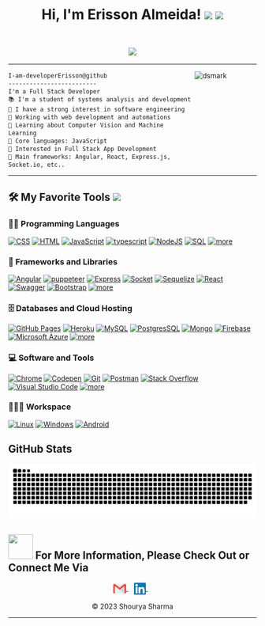 <h1 align="center">
Hi, I'm Erisson Almeida! <img src="https://github.com/TheDudeThatCode/TheDudeThatCode/blob/master/Assets/Earth.gif" width="24px">
  <img src="https://media.giphy.com/media/hvRJCLFzcasrR4ia7z/giphy.gif" width="30"></h1>
<br/>

<p align="center">
  <a href="https://github.com/DenverCoder1/readme-typing-svg"><img src="https://readme-typing-svg.herokuapp.com?lines=Full+Stack+Developer;Freelancer;DS%20|%20AS%20&center=true&width=380&height=45"></a>
</p>


<hr>

<img alt="dsmark" align="right"  height="25%" width="25%" src="https://c.tenor.com/NzrqQHFBVz8AAAAj/kitty-transparent.gif">

```
I-am-developerErisson@github
-------------------------
I'm a Full Stack Developer
📚 I'm a student of systems analysis and development
📝 I have a strong interest in software engineering
🔭 Working with web development and automations
🌱 Learning about Computer Vision and Machine Learning
🌟 Core languages: JavaScript
🚩 Interested in Full Stack App Development
💖 Main frameworks: Angular, React, Express.js, Socket.io, etc..
```
<hr>


## 🛠️ My Favorite Tools <img src = "https://media2.giphy.com/media/QssGEmpkyEOhBCb7e1/giphy.gif?cid=ecf05e47a0n3gi1bfqntqmob8g9aid1oyj2wr3ds3mg700bl&rid=giphy.gif" width = 25px> 

### 👨‍💻 Programming Languages

<p>
    <a href="#"><img alt="CSS" src="https://img.shields.io/badge/CSS%20-%231572B6.svg?logo=css3&logoColor=white"></a>
    <a href="#"><img alt="HTML" src="https://img.shields.io/badge/HTML%20-%23E34F26.svg?logo=html5&logoColor=white"></a>
    <a href="#"><img alt="JavaScript" src="https://img.shields.io/badge/JavaScript%20-%23F7DF1E.svg?logo=javascript&logoColor=black"></a>
    <a href="#"><img alt="typescript" src="https://img.shields.io/badge/TypeScript-20232A?&logo=typescript&logoColor=white"></a>
    <a href="#"><img alt="NodeJS" src="https://img.shields.io/badge/Node.js%20-%2343853D.svg?logo=node.js&logoColor=white"></a>
    <a href="#"><img alt="SQL" src="https://img.shields.io/badge/SQL%20-%23025E8C.svg?logo=amazon-dynamodb&logoColor=white"></a>
    <a href="#"><img alt="more" src="https://img.shields.io/badge/+more...-092E20?"></a>

  
### 🧰 Frameworks and Libraries

<p>
    <a href="#"><img alt="Angular" src="https://img.shields.io/badge/Angular%20-%23D00000.svg?logo=angular&logoColor=white"></a>
    <a href="#"><img alt="puppeteer" src="https://img.shields.io/badge/Puppeteer%20-%23013243.svg?logo=puppeteer&logoColor=white"></a>
    <a href="#"><img alt="Express" src="https://img.shields.io/badge/Express.js%20-%23D00000.svg?logo=express&logoColor=white"></a>
    <a href="#"><img alt="Socket" src="https://img.shields.io/badge/Socket.io%20-%23150458.svg?logo=socket.io&logoColor=white"></a>
    <a href="#"><img alt="Sequelize" src="https://img.shields.io/badge/Sequelize%20-%23327FC7.svg?logo=sequelize&logoColor=white"></a>
    <a href="#"><img alt="React" src="https://img.shields.io/badge/React-20232A?logo=react&logoColor=61DAFB"></a>
    <a href="#"><img alt="Swagger" src="https://img.shields.io/badge/Swagger-00b56a?logo=swagger&logoColor=white"></a>
    <a href="#"><img alt="Bootstrap" src="https://img.shields.io/badge/Bootstrap-563D7C?&logo=bootstrap&logoColor=white"></a>
    <a href="#"><img alt="more" src="https://img.shields.io/badge/+more...-092E20?"></a>

</p>

### 🗄️ Databases and Cloud Hosting

<p>
    <a href="#"><img alt="GitHub Pages" src="https://img.shields.io/badge/GitHub%20Pages-%23327FC7.svg?logo=github&logoColor=white"></a>
    <a href="#"><img alt="Heroku" src="https://img.shields.io/badge/Heroku%20-%23430098.svg?logo=heroku&logoColor=white"></a>
    <a href="#"><img alt="MySQL" src="https://img.shields.io/badge/MySQL-%23327FC7.svg?logo=mysql&logoColor=white"></a>
    <a href="#"><img alt="PostgresSQL" src="https://img.shields.io/badge/PostgreSQL-%23327FC7.svg?logo=postgresql&logoColor=white"></a>
    <a href="#"><img alt="Mongo" src="https://img.shields.io/badge/MongoDB-%3DDC84.svg?logo=mongodb"></a>
    <a href="#"><img alt="Firebase" src ="https://img.shields.io/badge/Firebase-%23316192.svg?logo=firebase&logoColor=white"></a>
    <a href="#"><img alt="Microsoft Azure" src ="https://img.shields.io/badge/Apache-%20-%23D00000.svg?logo=apache&logoColor=red"></a>
    <a href="#"><img alt="more" src="https://img.shields.io/badge/+more...-092E20?"></a>
</p>

### 💻 Software and Tools

<p>
    <a href="#"><img alt="Chrome" src="https://img.shields.io/badge/Chromium-%23327FC7.svg?logo=google-chrome&logoColor=white"></a>
    <a href="#"><img alt="Codepen" src="https://img.shields.io/badge/Codepen-000000.svg?logo=codepen&logoColor=white"></a>
    <a href="#"><img alt="Git" src="https://img.shields.io/badge/Git%20-%23F05033.svg?logo=git&logoColor=white"></a>
    <a href="#"><img alt="Postman" src="https://img.shields.io/badge/Postman-FF6C37?logo=postman&logoColor=white"></a>
    <a href="#"><img alt="Stack Overflow" src="https://img.shields.io/badge/-Stack%20Overflow-FE7A16?logo=stack-overflow&logoColor=white"></a>
    <a href="#"><img alt="Visual Studio Code" src="https://img.shields.io/badge/Visual%20Studio%20Code-0078d7.svg?logo=visual-studio-code&logoColor=white"></a>
    <a href="#"><img alt="more" src="https://img.shields.io/badge/+more...-092E20?"></a>
</p>

### 👨🏽‍💻 Workspace
<p>
    <a href="#"><img alt="Linux" src="https://img.shields.io/badge/Linux-Centos+debian-999999?style=for-the-badge&logo=linux&logoColor=black"></a>
    <a href="#"><img alt="Windows" src="https://img.shields.io/badge/Windows-7,8,10,11-999999?style=for-the-badge&logo=windows&logoColor=blue"></a>
    <a href="#"><img alt="Android" src="https://img.shields.io/badge/Android-All-999999?style=for-the-badge&logo=android&logoColor=green"></a>
</p>


## GitHub Stats
  <p align="center">
  <img src="https://github.com/DHANOLA/DHANOLA/raw/output/github-contribution-grid-snake.svg" alt="snake"></center>
</p>

## <img src='https://raw.githubusercontent.com/ShahriarShafin/ShahriarShafin/main/Assets/handshake.gif' width="50px" height="50px"> For More Information, Please Check Out or Connect Me Via

<p align="center">
  <a href="erissonalmeida134@gmail.com" >
    <img align="center" alt=" Gmail" width="26px" src="https://github.com/SatYu26/SatYu26/blob/master/Assets/Gmail.svg" />
  </a> &nbsp;&nbsp;
  
  <a href="https://www.linkedin.com/in/erisson-almeida-795660209/" target="_blank">
    <img align="center" alt=" Linkedin" width="24px" src="https://github.com/SatYu26/SatYu26/blob/master/Assets/Linkedin.svg" />
  </a> &nbsp;&nbsp;
  
<p>

<div align="center">
  &copy; 2023 Shourya Sharma
</div>

------





